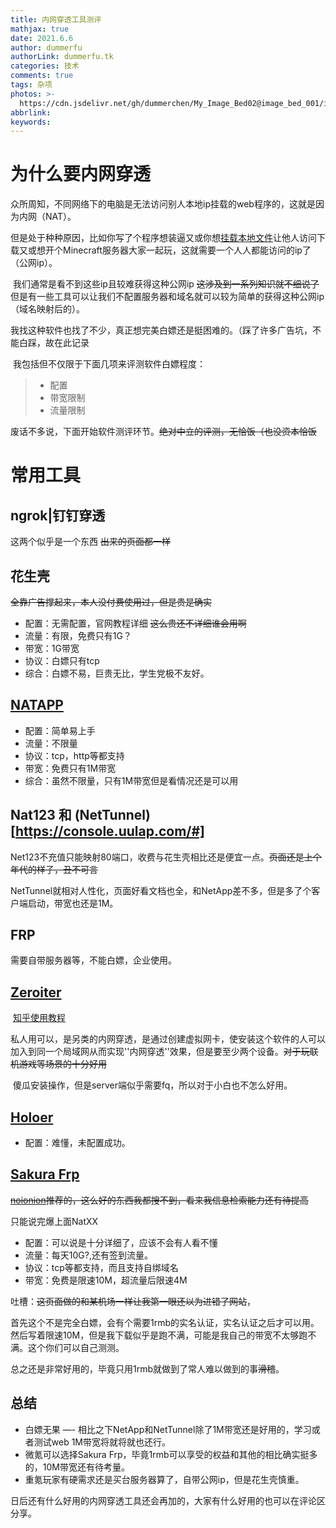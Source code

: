 ```yaml
---
title: 内网穿透工具测评
mathjax: true
date: 2021.6.6
author: dummerfu
authorLink: dummerfu.tk
categories: 技术
comments: true
tags: 杂项
photos: >-
  https://cdn.jsdelivr.net/gh/dummerchen/My_Image_Bed02@image_bed_001/img/20210317004707.jpg
abbrlink:
keywords:
---
```


# 为什么要内网穿透

​	众所周知，不同网络下的电脑是无法访问别人本地ip挂载的web程序的，这就是因为内网（NAT）。

但是处于种种原因，比如你写了个程序想装逼又或你想[挂载本地文件](https://dummerfu.top/p/14426.html)让他人访问下载又或想开个Minecraft服务器大家一起玩，这就需要一个人人都能访问的ip了（公网ip）。

​	我们通常是看不到这些ip且较难获得这种公网ip ~~这涉及到一系列知识就不细说了~~ 但是有一些工具可以让我们不配置服务器和域名就可以较为简单的获得这种公网ip（域名映射后的）。

​	我找这种软件也找了不少，真正想完美白嫖还是挺困难的。（踩了许多广告坑，不能白踩，故在此记录

​	我包括但不仅限于下面几项来评测软件白嫖程度：

> * 配置
> * 带宽限制
> * 流量限制



废话不多说，下面开始软件测评环节。~~绝对中立的评测，无恰饭（也没资本恰饭~~

# 常用工具

## ngrok|钉钉穿透

这两个似乎是一个东西 ~~出来的页面都一样~~



## 花生壳

~~全靠广告撑起来，本人没付费使用过，但是贵是确实~~

* 配置：无需配置，官网教程详细 ~~这么贵还不详细谁会用啊~~
* 流量：有限，免费只有1G？
* 带宽：1G带宽
* 协议：白嫖只有tcp
* 综合：白嫖不易，巨贵无比，学生党极不友好。

## [NATAPP](https://natapp.cn/article/natapp_newbie)

* 配置：简单易上手
* 流量：不限量
* 协议：tcp，http等都支持
* 带宽：免费只有1M带宽 
* 综合：虽然不限量，只有1M带宽但是看情况还是可以用



## Nat123 和 (NetTunnel)[https://console.uulap.com/#]

​	Net123不充值只能映射80端口，收费与花生壳相比还是便宜一点。~~页面还是上个年代的样子，丑不可言~~

NetTunnel就相对人性化，页面好看文档也全，和NetApp差不多，但是多了个客户端启动，带宽也还是1M。

## FRP

需要自带服务器等，不能白嫖，企业使用。

## [Zeroiter](https://www.zerotier.com/)

​	[知乎使用教程](https://zhuanlan.zhihu.com/p/83849371)

​	私人用可以，是另类的内网穿透，是通过创建虚拟网卡，使安装这个软件的人可以加入到同一个局域网从而实现''内网穿透''效果，但是要至少两个设备。~~对于玩联机游戏等场景的十分好用~~

​	傻瓜安装操作，但是server端似乎需要fq，所以对于小白也不怎么好用。

## [Holoer](https://github.com/wisdom-projects/holer-client)

* 配置：难懂，未配置成功。

## [Sakura Frp](https://www.natfrp.com/user/)

~~[noionion](https://noionion.top/)推荐的，这么好的东西我都搜不到，看来我信息检索能力还有待提高~~

只能说完爆上面NatXX

* 配置：可以说是十分详细了，应该不会有人看不懂
* 流量：每天10G?,还有签到流量。
* 协议：tcp等都支持，而且支持自绑域名
* 带宽：免费是限速10M，超流量后限速4M

吐槽：~~这页面做的和某机场一样让我第一眼还以为进错了网站~~，

首先这个不是完全白嫖，会有个需要1rmb的实名认证，实名认证之后才可以用。然后写着限速10M，但是我下载似乎是跑不满，可能是我自己的带宽不太够跑不满。这个你们可以自己测测。

总之还是非常好用的，毕竟只用1rmb就做到了常人难以做到的事~~滑稽~~。

## 总结

* 白嫖无果 —- 相比之下NetApp和NetTunnel除了1M带宽还是好用的，学习或者测试web 1M带宽将就将就也还行。
* 微氪可以选择Sakura Frp，毕竟1rmb可以享受的权益和其他的相比确实挺多的，10M带宽还有待考量。
* 重氪玩家有硬需求还是买台服务器算了，自带公网ip，但是花生壳慎重。

日后还有什么好用的内网穿透工具还会再加的，大家有什么好用的也可以在评论区分享。

​	
